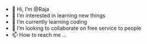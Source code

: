 - 👋 Hi, I’m @Raja
- 👀 I’m interested in learning new things
- 🌱 I’m currently learning coding
- 💞️ I’m looking to collaborate on free service to people
- 📫 How to reach me ...

<!---
Rajapowergrid/Rajapowergrid is a ✨ special ✨ repository because its `README.md` (this file) appears on your GitHub profile.
You can click the Preview link to take a look at your changes.
--->


